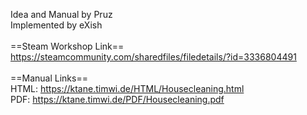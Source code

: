 Idea and Manual by Pruz<br/>
Implemented by eXish<br/>
<br/>
==Steam Workshop Link==<br/>
https://steamcommunity.com/sharedfiles/filedetails/?id=3336804491<br/>
<br/>
==Manual Links==<br/>
HTML: https://ktane.timwi.de/HTML/Housecleaning.html<br/>
PDF: https://ktane.timwi.de/PDF/Housecleaning.pdf<br/>
